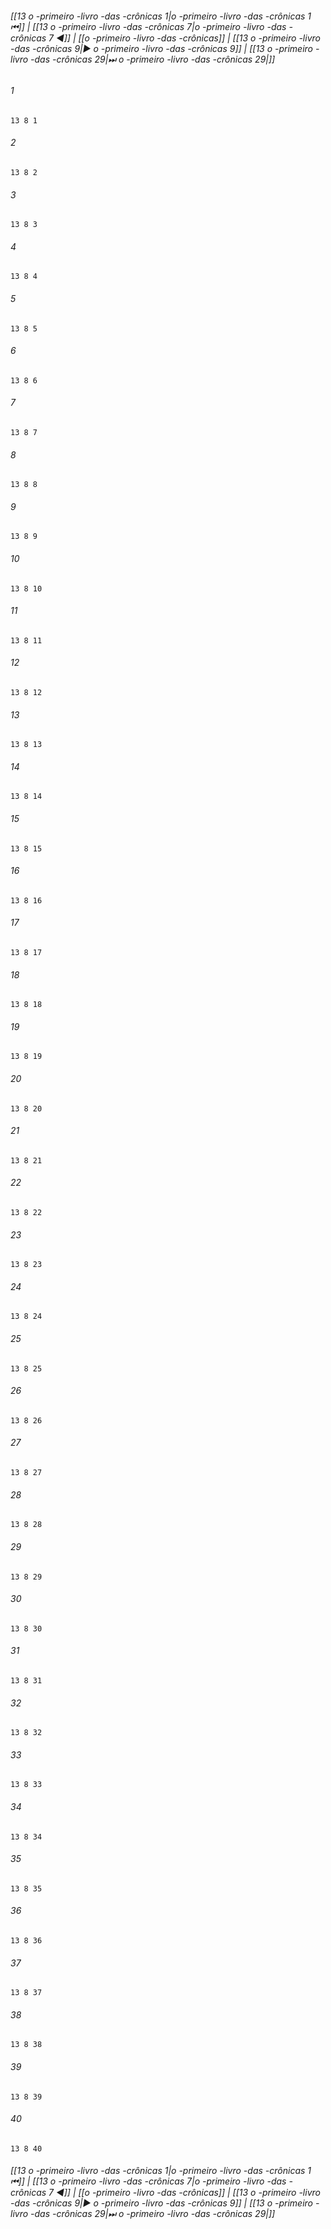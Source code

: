 
###### [[13 o -primeiro -livro -das -crônicas 1|o -primeiro -livro -das -crônicas 1 ⏮]] | [[13 o -primeiro -livro -das -crônicas 7|o -primeiro -livro -das -crônicas 7 ◀]] | [[o -primeiro -livro -das -crônicas]] | [[13 o -primeiro -livro -das -crônicas 9|▶ o -primeiro -livro -das -crônicas 9]] | [[13 o -primeiro -livro -das -crônicas 29|⏭ o -primeiro -livro -das -crônicas 29|]]

###### 1
``` verse
13 8 1 
```
###### 2
``` verse
13 8 2 
```
###### 3
``` verse
13 8 3 
```
###### 4
``` verse
13 8 4 
```
###### 5
``` verse
13 8 5 
```
###### 6
``` verse
13 8 6 
```
###### 7
``` verse
13 8 7 
```
###### 8
``` verse
13 8 8 
```
###### 9
``` verse
13 8 9 
```
###### 10
``` verse
13 8 10 
```
###### 11
``` verse
13 8 11 
```
###### 12
``` verse
13 8 12 
```
###### 13
``` verse
13 8 13 
```
###### 14
``` verse
13 8 14 
```
###### 15
``` verse
13 8 15 
```
###### 16
``` verse
13 8 16 
```
###### 17
``` verse
13 8 17 
```
###### 18
``` verse
13 8 18 
```
###### 19
``` verse
13 8 19 
```
###### 20
``` verse
13 8 20 
```
###### 21
``` verse
13 8 21 
```
###### 22
``` verse
13 8 22 
```
###### 23
``` verse
13 8 23 
```
###### 24
``` verse
13 8 24 
```
###### 25
``` verse
13 8 25 
```
###### 26
``` verse
13 8 26 
```
###### 27
``` verse
13 8 27 
```
###### 28
``` verse
13 8 28 
```
###### 29
``` verse
13 8 29 
```
###### 30
``` verse
13 8 30 
```
###### 31
``` verse
13 8 31 
```
###### 32
``` verse
13 8 32 
```
###### 33
``` verse
13 8 33 
```
###### 34
``` verse
13 8 34 
```
###### 35
``` verse
13 8 35 
```
###### 36
``` verse
13 8 36 
```
###### 37
``` verse
13 8 37 
```
###### 38
``` verse
13 8 38 
```
###### 39
``` verse
13 8 39 
```
###### 40
``` verse
13 8 40 
```

###### [[13 o -primeiro -livro -das -crônicas 1|o -primeiro -livro -das -crônicas 1 ⏮]] | [[13 o -primeiro -livro -das -crônicas 7|o -primeiro -livro -das -crônicas 7 ◀]] | [[o -primeiro -livro -das -crônicas]] | [[13 o -primeiro -livro -das -crônicas 9|▶ o -primeiro -livro -das -crônicas 9]] | [[13 o -primeiro -livro -das -crônicas 29|⏭ o -primeiro -livro -das -crônicas 29|]]

